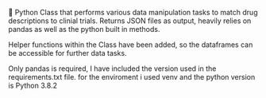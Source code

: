  👋
Python Class that performs various data manipulation tasks to match drug descriptions to clinial trials.
Returns JSON files as output, heavily relies on pandas as well as the python built in methods.

Helper functions within the Class have been added, so the dataframes can be accessible for further data tasks.

Only pandas is required, I have included the version used in the requirements.txt file.
for the enviroment i used venv and the python version is Python 3.8.2

